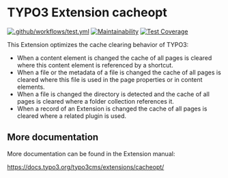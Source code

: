 # TYPO3 Extension cacheopt

[![.github/workflows/test.yml](https://github.com/astehlik/typo3-extension-cacheopt/actions/workflows/test.yml/badge.svg)](https://github.com/astehlik/typo3-extension-cacheopt/actions/workflows/test.yml)
[![Maintainability](https://api.codeclimate.com/v1/badges/f33e31d46e2e87b9e282/maintainability)](https://codeclimate.com/github/astehlik/typo3-extension-cacheopt/maintainability)
[![Test Coverage](https://api.codeclimate.com/v1/badges/f33e31d46e2e87b9e282/test_coverage)](https://codeclimate.com/github/astehlik/typo3-extension-cacheopt/test_coverage)

This Extension optimizes the cache clearing behavior of TYPO3:

* When a content element is changed the cache of all pages is cleared
  where this content element is referenced by a shortcut.
* When a file or the metadata of a file is changed the cache of all
  pages is cleared where this file is used in the page properties
  or in content elements.
* When a file is changed the directory is detected and the cache of
  all pages is cleared where a folder collection references it.
* When a record of an Extension is changed the cache of all pages is
  cleared where a related plugin is used.

## More documentation

More documentation can be found in the Extension manual:

https://docs.typo3.org/typo3cms/extensions/cacheopt/
